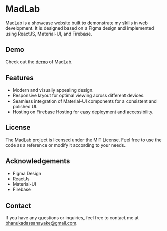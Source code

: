 # MadLab

MadLab is a showcase website built to demonstrate my skills in web development. It is designed based on a Figma design and implemented using ReactJS, Material-UI, and Firebase.

## Demo

Check out the [demo](https://mad-lab-dev.web.app/) of MadLab.

## Features

- Modern and visually appealing design.
- Responsive layout for optimal viewing across different devices.
- Seamless integration of Material-UI components for a consistent and polished UI.
- Hosting on Firebase Hosting for easy deployment and accessibility.

## License

The MadLab project is licensed under the MIT License. Feel free to use the code as a reference or modify it according to your needs.

## Acknowledgements

- Figma Design
- ReactJs
- Material-UI
- Firebase

## Contact

If you have any questions or inquiries, feel free to contact me at bhanukadassanayake@gmail.com.
